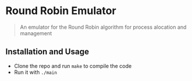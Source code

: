 # Round Robin Emulator
> An emulator for the Round Robin algorithm for process alocation and management 

## Installation and Usage 
- Clone the repo and run `make` to compile the code
- Run it with `./main`

